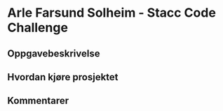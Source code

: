 # Arle Farsund Solheim - Stacc Code Challenge

## Oppgavebeskrivelse


## Hvordan kjøre prosjektet


## Kommentarer
